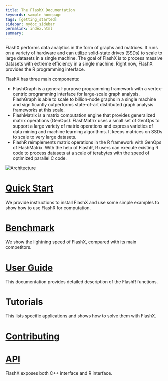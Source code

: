 ```yaml
---
title: The FlashX Documentation
keywords: sample homepage
tags: [getting_started]
sidebar: mydoc_sidebar
permalink: index.html
summary:
---
```


FlashX performs data analytics in the form of graphs and matrices. It runs
on a variety of hardware and can utilize solid-state drives (SSDs) to scale
to large datasets in a single machine. The goal of FlashX is to process massive
datasets with extreme efficiency in a single machine. Right now, FlashX
provides the R programming interface.

FlashX has three main components:

* FlashGraph is a general-purpose programming framework with a vertex-centric
programming interface for large-scale graph analysis. FlashGraph is able to
scale to billion-node graphs in a single machine and significantly outperforms
state-of-art distributed graph analysis frameworks at this scale.
* FlashMatrix is a matrix computation engine that provides generalized matrix
operations (GenOps). FlashMatrix uses a small set of GenOps to support a large
variety of matrix operations and express varieties of data mining and machine
learning algorithms. It keeps matrices on SSDs to scale to very large datasets.
* FlashR reimplements matrix operations in the R framework with GenOps of
FlashMatrix. With the help of FlashR, R users can execute existing R code to
process datasets at a scale of terabytes with the speed of optimized parallel C
code.

![Architecture](https://flashxio.github.io/FlashX-doc/images/arch.jpg)

# [Quick Start](FlashX-Quick-Start-Guide.html)

We provide instructions to install FlashX and use some simple examples to show how to use FlashR for computation.

# [Benchmark](FlashX-perf.html)

We show the lightning speed of FlashX, compared with its main competitors.

# [User Guide](FlashMatrix-user-guide.html)

This documentation provides detailed description of the FlashR functions.

# Tutorials

This lists specific applications and shows how to solve them with FlashX.

# [Contributing](Contributing.html)

# [API](FlashX-API.html)

FlashX exposes both C++ interface and R interface.
